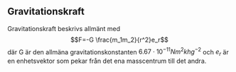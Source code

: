 ## Gravitationskraft
Gravitationskraft beskrivs allmänt med
$$F=-G \frac{m_1m_2}{r^2}e_r$$
    där G är den allmäna gravitationskonstanten $6.67\cdot10^{-11}Nm^2khg^{-2}$ och $e_r$ är en enhetsvektor som pekar från det ena masscentrum till det andra.